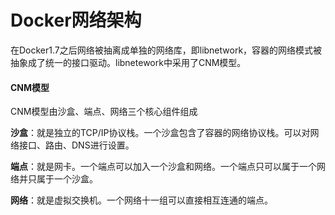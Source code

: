 # Docker网络架构
在Docker1.7之后网络被抽离成单独的网络库，即libnetwork，容器的网络模式被抽象成了统一的接口驱动。libnetework中采用了CNM模型。

#### CNM模型
CNM模型由沙盒、端点、网络三个核心组件组成

**沙盒**：就是独立的TCP/IP协议栈。一个沙盒包含了容器的网络协议栈。可以对网络接口、路由、DNS进行设置。

**端点**：就是网卡。一个端点可以加入一个沙盒和网络。一个端点只可以属于一个网络并只属于一个沙盒。

**网络**：就是虚拟交换机。一个网络十一组可以直接相互连通的端点。